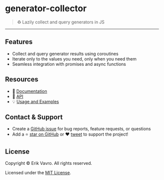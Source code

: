 # generator-collector
> :recycle: Lazily collect and query generators in JS
---

## Features

- Collect and query generator results using coroutines
- Iterate only to the values you need, only when you need them
- Seamless integration with promises and async functions

## Resources

- :book: [Documentation](https://slurmulon.github.io/generator-collector)
- :wrench: [API](https://slurmulon.github.io/generator-collector/#/api/)
- :bulb: [Usage and Examples](https://slurmulon.github.io/generator-collector/#/usage)

## Contact & Support

-  Create a [GitHub issue](https://github.com/slurmulon/generator-collector/issues) for bug reports, feature requests, or questions
-   Add a ⭐️ [star on GitHub](https://github.com/VagnerDomingues/generator-collector) or ❤️ [tweet](https://twitter.com/intent/tweet?url=https%3A%2F%2Fgithub.com%2Fslurmulon%2Fgenerator-collector&hashtags=js,generators,promises,queries) to support the project!

## License

Copyright © Erik Vavro. All rights reserved.

Licensed under the [MIT License](https://opensource.org/licenses/MIT).
